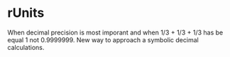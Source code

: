 # rUnits
When decimal precision is most imporant and when 1/3 + 1/3 + 1/3 has be equal 1 not 0.9999999. New way to approach a symbolic decimal calculations.
